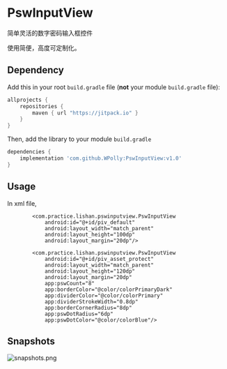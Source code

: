 # PswInputView
简单灵活的数字密码输入框控件

使用简便，高度可定制化。
## Dependency

Add this in your root `build.gradle` file (**not** your module `build.gradle` file):

```gradle
allprojects {
	repositories {
        maven { url "https://jitpack.io" }
    }
}
```

Then, add the library to your module `build.gradle`
```gradle
dependencies {
    implementation 'com.github.WPolly:PswInputView:v1.0'
}
```

## Usage

In xml file,
```
        <com.practice.lishan.pswinputview.PswInputView
            android:id="@+id/piv_default"
            android:layout_width="match_parent"
            android:layout_height="100dp"
            android:layout_margin="20dp"/>
    
        <com.practice.lishan.pswinputview.PswInputView
            android:id="@+id/piv_asset_protect"
            android:layout_width="match_parent"
            android:layout_height="120dp"
            android:layout_margin="20dp"
            app:pswCount="8"
            app:borderColor="@color/colorPrimaryDark"
            app:dividerColor="@color/colorPrimary"
            app:dividerStrokeWidth="0.8dp"
            app:borderCornerRadius="8dp"
            app:pswDotRadius="6dp"
            app:pswDotColor="@color/colorBlue"/>
 ```

## Snapshots

![snapshots.png](https://github.com/WPolly/PswInputView/blob/master/imges/snapshots.png)
